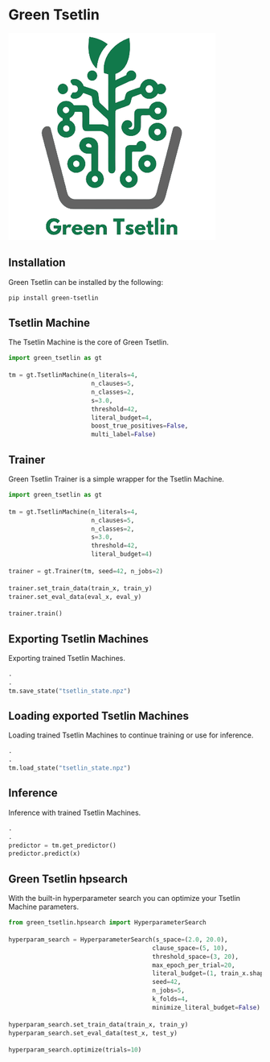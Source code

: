 
Green Tsetlin
==============
![logo](docs/image/Green%20Tsetlin%20transparent%20gray.png)


## Installation
Green Tsetlin can be installed by the following:
```bash
pip install green-tsetlin
```

## Tsetlin Machine
The Tsetlin Machine is the core of Green Tsetlin.
```python
import green_tsetlin as gt

tm = gt.TsetlinMachine(n_literals=4,
                       n_clauses=5,
                       n_classes=2,
                       s=3.0,
                       threshold=42,
                       literal_budget=4,
                       boost_true_positives=False,
                       multi_label=False)
```


## Trainer
Green Tsetlin Trainer is a simple wrapper for the Tsetlin Machine.
```python
import green_tsetlin as gt
        
tm = gt.TsetlinMachine(n_literals=4, 
                       n_clauses=5, 
                       n_classes=2, 
                       s=3.0, 
                       threshold=42, 
                       literal_budget=4)        

trainer = gt.Trainer(tm, seed=42, n_jobs=2)

trainer.set_train_data(train_x, train_y)
trainer.set_eval_data(eval_x, eval_y)

trainer.train()
```

## Exporting Tsetlin Machines
Exporting trained Tsetlin Machines.
```python
.
.
tm.save_state("tsetlin_state.npz")
```


## Loading exported Tsetlin Machines
Loading trained Tsetlin Machines to continue training or use for inference.
```python
.
.
tm.load_state("tsetlin_state.npz")
```

## Inference
Inference with trained Tsetlin Machines.
```python
.
.
predictor = tm.get_predictor()
predictor.predict(x)
```

## Green Tsetlin hpsearch
With the built-in hyperparameter search you can optimize your Tsetlin Machine parameters.
```python
from green_tsetlin.hpsearch import HyperparameterSearch

hyperparam_search = HyperparameterSearch(s_space=(2.0, 20.0),
                                        clause_space=(5, 10),
                                        threshold_space=(3, 20),
                                        max_epoch_per_trial=20,
                                        literal_budget=(1, train_x.shape[1]),
                                        seed=42,
                                        n_jobs=5,
                                        k_folds=4,
                                        minimize_literal_budget=False)

hyperparam_search.set_train_data(train_x, train_y)
hyperparam_search.set_eval_data(test_x, test_y)

hyperparam_search.optimize(trials=10)
```



